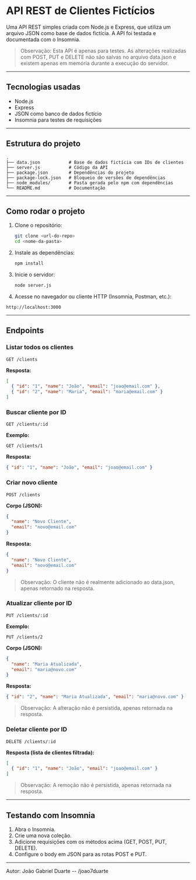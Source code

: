 # API REST de Clientes Fictícios

Uma API REST simples criada com Node.js e Express, que utiliza um arquivo JSON como base de dados fictícia. A API foi testada e documentada com o Insomnia.

> Observação: Esta API é apenas para testes. As alterações realizadas com POST, PUT e DELETE não são salvas no arquivo data.json e existem apenas em memória durante a execução do servidor.

---

## Tecnologias usadas

* Node.js
* Express
* JSON como banco de dados fictício
* Insomnia para testes de requisições

---

## Estrutura do projeto

```
.
├── data.json           # Base de dados fictícia com IDs de clientes
├── server.js           # Código da API
├── package.json        # Dependências do projeto
├── package-lock.json   # Bloqueio de versões de dependências
├── node_modules/       # Pasta gerada pelo npm com dependências
└── README.md           # Documentação
```

---

## Como rodar o projeto

1. Clone o repositório:

   ```bash
   git clone <url-do-repo>
   cd <nome-da-pasta>
   ```

2. Instale as dependências:

   ```bash
   npm install
   ```

3. Inicie o servidor:

   ```bash
   node server.js
   ```

4. Acesse no navegador ou cliente HTTP (Insomnia, Postman, etc.):

```
http://localhost:3000
```

---

## Endpoints

### Listar todos os clientes

```http
GET /clients
```

**Resposta:**

```json
[
  { "id": "1", "name": "João", "email": "joao@email.com" },
  { "id": "2", "name": "Maria", "email": "maria@email.com" }
]
```

### Buscar cliente por ID

```http
GET /clients/:id
```

**Exemplo:**

```
GET /clients/1
```

**Resposta:**

```json
{ "id": "1", "name": "João", "email": "joao@email.com" }
```

### Criar novo cliente

```http
POST /clients
```

**Corpo (JSON):**

```json
{
  "name": "Novo Cliente",
  "email": "novo@email.com"
}
```

**Resposta:**

```json
{
  "name": "Novo Cliente",
  "email": "novo@email.com"
}
```

> Observação: O cliente não é realmente adicionado ao data.json, apenas retornado na resposta.

### Atualizar cliente por ID

```http
PUT /clients/:id
```

**Exemplo:**

```
PUT /clients/2
```

**Corpo (JSON):**

```json
{
  "name": "Maria Atualizada",
  "email": "maria@novo.com"
}
```

**Resposta:**

```json
{ "id": "2", "name": "Maria Atualizada", "email": "maria@novo.com" }
```

> Observação: A alteração não é persistida, apenas retornada na resposta.

### Deletar cliente por ID

```http
DELETE /clients/:id
```

**Resposta (lista de clientes filtrada):**

```json
[
  { "id": "1", "name": "João", "email": "joao@email.com" }
]
```

> Observação: A remoção não é persistida, apenas retornada na resposta.

---

## Testando com Insomnia

1. Abra o Insomnia.
2. Crie uma nova coleção.
3. Adicione requisições com os métodos acima (GET, POST, PUT, DELETE).
4. Configure o body em JSON para as rotas POST e PUT.

---

Autor: João Gabriel Duarte -- /joao7duarte
